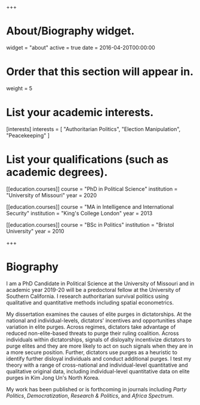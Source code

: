 +++
# About/Biography widget.
widget = "about"
active = true
date = 2016-04-20T00:00:00

# Order that this section will appear in.
weight = 5

# List your academic interests.
[interests]
  interests = [
    "Authoritarian Politics",
    "Election Manipulation",
    "Peacekeeping"
  ]

# List your qualifications (such as academic degrees).
[[education.courses]]
  course = "PhD in Political Science"
  institution = "University of Missouri"
  year = 2020

[[education.courses]]
  course = "MA in Intelligence and International Security"
  institution = "King's College London"
  year = 2013

[[education.courses]]
  course = "BSc in Politics"
  institution = "Bristol University"
  year = 2010
 
+++

# Biography

I am a PhD Candidate in Political Science at the University of Missouri and in academic year 2019-20 will be a predoctoral fellow at the University of Southern California. I research authoritarian survival politics using qualitative and quantitative methods including spatial econometrics.

My dissertation examines the causes of elite purges in dictatorships. At the national and individual-levels, dictators' incentives and opportunities shape variation in elite purges. Across regimes, dictators take advantage of reduced non-elite-based threats to purge their ruling coalition. Across individuals within dictatorships, signals of disloyalty incentivize dictators to purge elites and they are more likely to act on such signals when they are in a more secure position. Further, dictators use purges as a heuristic to identify further disloyal individuals and conduct additional purges. I test my theory with a range of cross-national and individual-level quantitative and qualitative original data, including individual-level quantitative data on elite purges in Kim Jong Un's North Korea.

My work has been published or is forthcoming in journals including *Party Politics*, *Democratization*, *Research & Politics*, and *Africa Spectrum*. 
